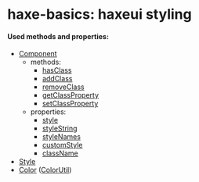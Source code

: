 haxe-basics: haxeui styling
=========================

#### Used methods and properties:
* [Component](https://github.com/haxeui/haxeui-core/blob/master/haxe/ui/core/Component.hx)
  * methods:
    * [hasClass](https://github.com/haxeui/haxeui-core/blob/master/haxe/ui/core/Component.hx#L851)
    * [addClass](https://github.com/haxeui/haxeui-core/blob/master/haxe/ui/core/Component.hx#L813)
    * [removeClass](https://github.com/haxeui/haxeui-core/blob/master/haxe/ui/core/Component.hx#L832)
    * [getClassProperty](https://github.com/haxeui/haxeui-core/blob/master/haxe/ui/core/Component.hx#L1946)
    * [setClassProperty](https://github.com/haxeui/haxeui-core/blob/master/haxe/ui/core/Component.hx#L1962)
  * properties:
    * [style](https://github.com/haxeui/haxeui-core/blob/master/haxe/ui/core/Component.hx#L906)
    * [styleString](https://github.com/haxeui/haxeui-core/blob/master/haxe/ui/core/Component.hx#L879)
    * [styleNames](https://github.com/haxeui/haxeui-core/blob/master/haxe/ui/core/Component.hx#L859)
    * [customStyle](https://github.com/haxeui/haxeui-core/blob/master/haxe/ui/core/Component.hx#L804)
    * [className](https://github.com/haxeui/haxeui-core/blob/master/haxe/ui/core/Component.hx#L1984)
* [Style](https://github.com/haxeui/haxeui-core/blob/master/haxe/ui/styles/Style.hx)
* [Color](https://github.com/haxeui/haxeui-core/blob/master/haxe/ui/util/Color.hx) ([ColorUtil](https://github.com/haxeui/haxeui-core/blob/master/haxe/ui/util/ColorUtil.hx))
